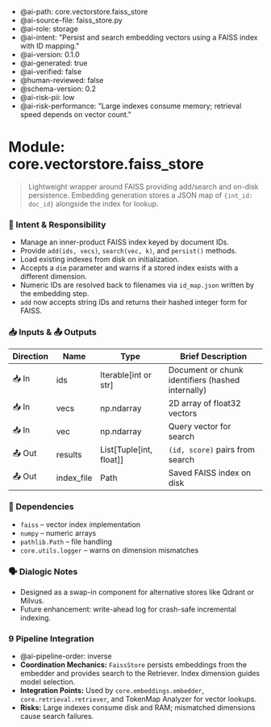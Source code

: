 - @ai-path: core.vectorstore.faiss_store
- @ai-source-file: faiss_store.py
- @ai-role: storage
- @ai-intent: "Persist and search embedding vectors using a FAISS index with ID mapping."
- @ai-version: 0.1.0
- @ai-generated: true
- @ai-verified: false
- @human-reviewed: false
- @schema-version: 0.2
- @ai-risk-pii: low
- @ai-risk-performance: "Large indexes consume memory; retrieval speed depends on vector count."

# Module: core.vectorstore.faiss_store
> Lightweight wrapper around FAISS providing add/search and on-disk persistence.
> Embedding generation stores a JSON map of `{int_id: doc_id}` alongside the index for lookup.

### 🎯 Intent & Responsibility
- Manage an inner-product FAISS index keyed by document IDs.
- Provide `add(ids, vecs)`, `search(vec, k)`, and `persist()` methods.
- Load existing indexes from disk on initialization.
- Accepts a `dim` parameter and warns if a stored index exists with a different
  dimension.
- Numeric IDs are resolved back to filenames via `id_map.json` written by the embedding step.
- `add` now accepts string IDs and returns their hashed integer form for FAISS.

### 📥 Inputs & 📤 Outputs
| Direction | Name  | Type | Brief Description |
|-----------|-------|------|-------------------|
| 📥 In | ids | Iterable[int or str] | Document or chunk identifiers (hashed internally) |
| 📥 In | vecs | np.ndarray | 2D array of float32 vectors |
| 📥 In | vec | np.ndarray | Query vector for search |
| 📤 Out | results | List[Tuple[int, float]] | `(id, score)` pairs from search |
| 📤 Out | index_file | Path | Saved FAISS index on disk |

### 🔗 Dependencies
- `faiss` – vector index implementation
- `numpy` – numeric arrays
- `pathlib.Path` – file handling
- `core.utils.logger` – warns on dimension mismatches

### 🗣 Dialogic Notes
- Designed as a swap-in component for alternative stores like Qdrant or Milvus.
- Future enhancement: write-ahead log for crash-safe incremental indexing.

### 9 Pipeline Integration
- @ai-pipeline-order: inverse
- **Coordination Mechanics:** `FaissStore` persists embeddings from the embedder and provides search to the Retriever. Index dimension guides model selection.
- **Integration Points:** Used by `core.embeddings.embedder`, `core.retrieval.retriever`, and TokenMap Analyzer for vector lookups.
- **Risks:** Large indexes consume disk and RAM; mismatched dimensions cause search failures.
